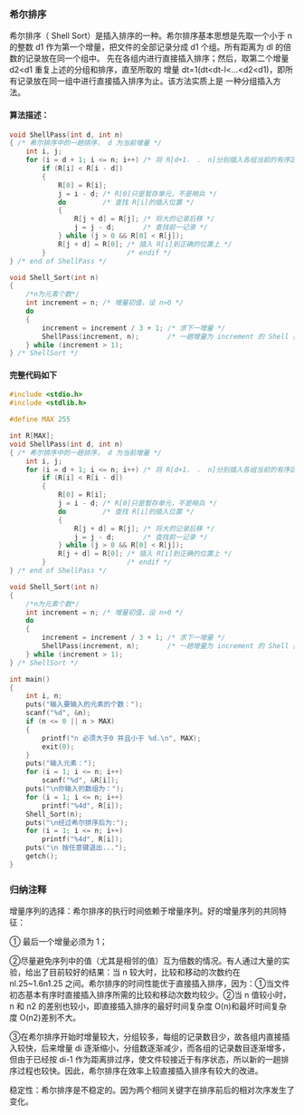### 希尔排序

希尔排序（ Shell Sort）是插入排序的一种。希尔排序基本思想是先取一个小于 n 的整数 d1
作为第一个增量，把文件的全部记录分成 d1 个组。所有距离为 dl 的倍数的记录放在同一个组中。
先在各组内进行直接插入排序；然后，取第二个增量 d2<d1 重复上述的分组和排序，直至所取的
增量 dt=1(dt<dt-l<…<d2<d1)，即所有记录放在同一组中进行直接插入排序为止。该方法实质上是
一种分组插入方法。  

#### 算法描述：

```c
void ShellPass(int d, int n)
{ /* 希尔排序中的一趟排序， d 为当前增量 */
    int i, j;
    for (i = d + 1; i <= n; i++) /* 将 R[d+1． ． n]分别插入各组当前的有序区 */
        if (R[i] < R[i - d])
        {
            R[0] = R[i];
            j = i - d; /* R[0]只是暂存单元，不是哨兵 */
            do         /* 查找 R[i]的插入位置 */
            {
                R[j + d] = R[j]; /* 将大的记录后移 */
                j = j - d;       /* 查找前一记录 */
            } while (j > 0 && R[0] < R[j]);
            R[j + d] = R[0]; /* 插入 R[i]到正确的位置上 */
        }                    /* endif */
} /* end of ShellPass */

void Shell_Sort(int n)
{
    /*n为元素个数*/
    int increment = n; /* 增量初值，设 n>0 */
    do
    {
        increment = increment / 3 + 1; /* 求下一增量 */
        ShellPass(increment, n);       /* 一趟增量为 increment 的 Shell 插入排序 */
    } while (increment > 1);
} /* ShellSort */
```

#### 完整代码如下

```c
#include <stdio.h>
#include <stdlib.h>

#define MAX 255

int R[MAX];
void ShellPass(int d, int n)
{ /* 希尔排序中的一趟排序， d 为当前增量 */
    int i, j;
    for (i = d + 1; i <= n; i++) /* 将 R[d+1． ． n]分别插入各组当前的有序区 */
        if (R[i] < R[i - d])
        {
            R[0] = R[i];
            j = i - d; /* R[0]只是暂存单元，不是哨兵 */
            do         /* 查找 R[i]的插入位置 */
            {
                R[j + d] = R[j]; /* 将大的记录后移 */
                j = j - d;       /* 查找前一记录 */
            } while (j > 0 && R[0] < R[j]);
            R[j + d] = R[0]; /* 插入 R[i]到正确的位置上 */
        }                    /* endif */
} /* end of ShellPass */

void Shell_Sort(int n)
{
    /*n为元素个数*/
    int increment = n; /* 增量初值，设 n>0 */
    do
    {
        increment = increment / 3 + 1; /* 求下一增量 */
        ShellPass(increment, n);       /* 一趟增量为 increment 的 Shell 插入排序 */
    } while (increment > 1);
} /* ShellSort */

int main()
{
    int i, n;
    puts("输入要输入的元素的个数：");
    scanf("%d", &n);
    if (n <= 0 || n > MAX)
    {
        printf("n 必须大于0 并且小于 %d.\n", MAX);
        exit(0);
    }
    puts("输入元素：");
    for (i = 1; i <= n; i++)
        scanf("%d", &R[i]);
    puts("\n你输入的数组为：");
    for (i = 1; i <= n; i++)
        printf("%4d", R[i]);
    Shell_Sort(n);
    puts("\n经过希尔排序后为:");
    for (i = 1; i <= n; i++)
        printf("%4d", R[i]);
    puts("\n 按任意键退出...");
    getch();
}
```

### 归纳注释

增量序列的选择：希尔排序的执行时间依赖于增量序列。好的增量序列的共同特征：

① 最后一个增量必须为 1；

②尽量避免序列中的值（尤其是相邻的值）互为倍数的情况。有人通过大量的实验，给出了目前较好的结果：当 n 较大时，比较和移动的次数约在 nl.25~1.6n1.25 之间。希尔排序的时间性能优于直接插入排序，因为：①当文件初态基本有序时直接插入排序所需的比较和移动次数均较少。②当 n 值较小时， n 和 n2 的差别也较小，即直接插入排序的最好时间复杂度 O(n)和最坏时间复杂度 O(n2)差别不大。

③在希尔排序开始时增量较大，分组较多，每组的记录数目少，故各组内直接插入较快，后来增量 di 逐渐缩小，分组数逐渐减少，而各组的记录数目逐渐增多，但由于已经按 di-1 作为距离排过序，使文件较接近于有序状态，所以新的一趟排序过程也较快。因此，希尔排序在效率上较直接插入排序有较大的改进。

稳定性：希尔排序是不稳定的。因为两个相同关键字在排序前后的相对次序发生了变化。  